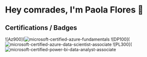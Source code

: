 # Hey comrades, I'm Paola Flores 👋


## Certifications / Badges
![Az900](![microsoft-certified-azure-fundamentals](https://user-images.githubusercontent.com/99099314/222853594-4e6ae376-1919-431a-ac94-514394845979.png)
![DP100](![microsoft-certified-azure-data-scientist-associate](https://user-images.githubusercontent.com/99099314/222853648-72e9d4a0-4eb4-4547-bdd8-eb3c899773aa.png)
![PL300](![microsoft-certified-power-bi-data-analyst-associate](https://user-images.githubusercontent.com/99099314/222853669-a9940c8a-e64c-420e-a237-6ecaf2b9c91f.png)


